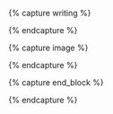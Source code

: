 {% capture writing %}
<div class="center ph2 ph0-ns mb3 measure-wide serif lh-title f5 f4-ns " markdown="1">
{% endcapture %}

{% capture image %}
<div class="mw8 center tc" markdown="1">
{% endcapture %}

{% capture end_block %}
</div>
{% endcapture %}
